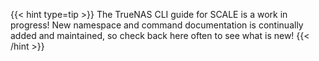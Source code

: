 ---
---

{{< hint type=tip >}}
The TrueNAS CLI guide for SCALE is a work in progress!
New namespace and command documentation is continually added and maintained, so check back here often to see what is new!
{{< /hint >}}
